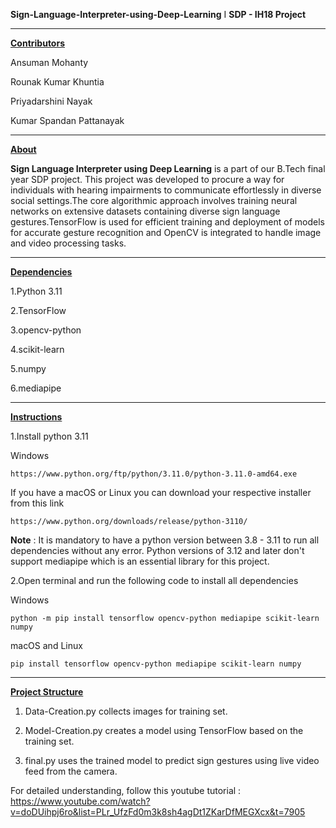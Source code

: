 **Sign-Language-Interpreter-using-Deep-Learning** I **SDP - IH18 Project**

------------------------------------------------------------------------------------------------------------------------------------------------------------

<ins>**Contributors**<ins>

Ansuman Mohanty

Rounak Kumar Khuntia

Priyadarshini Nayak

Kumar Spandan Pattanayak

------------------------------------------------------------------------------------------------------------------------------------------------------------

<ins>**About**<ins>

**Sign Language Interpreter using Deep Learning** is a part of our B.Tech final year SDP project. This project was developed to procure a way for individuals with hearing 
impairments to communicate effortlessly in diverse social settings.The core algorithmic approach involves training neural networks on extensive datasets containing diverse sign 
language gestures.TensorFlow is used for efficient training and deployment of models for accurate gesture recognition and OpenCV is integrated to handle image and video processing tasks.

------------------------------------------------------------------------------------------------------------------------------------------------------------

<ins>**Dependencies**<ins>

1.Python 3.11

2.TensorFlow

3.opencv-python

4.scikit-learn

5.numpy

6.mediapipe

------------------------------------------------------------------------------------------------------------------------------------------------------------

<ins>**Instructions**<ins>

1.Install python 3.11 

Windows  
    
    https://www.python.org/ftp/python/3.11.0/python-3.11.0-amd64.exe
    
If you have a macOS or Linux you can download your respective installer from this link
    
    https://www.python.org/downloads/release/python-3110/
    
**Note** : It is mandatory to have a python version between 3.8 - 3.11 to run all dependencies without any error. Python versions of 3.12 and later 
              don't support mediapipe which is an essential library for this project.

2.Open terminal and run the following code to install all dependencies

Windows

    python -m pip install tensorflow opencv-python mediapipe scikit-learn numpy 

macOS and Linux

    pip install tensorflow opencv-python mediapipe scikit-learn numpy

------------------------------------------------------------------------------------------------------------------------------------------------------------

<ins>**Project Structure**<ins>

1. Data-Creation.py collects images for training set.
 
2. Model-Creation.py creates a model using TensorFlow based on the training set.
 
3. final.py  uses the trained model to predict sign gestures using live video feed from the camera.

For detailed understanding, follow this youtube tutorial : https://www.youtube.com/watch?v=doDUihpj6ro&list=PLr_UfzFd0m3k8sh4agDt1ZKarDfMEGXcx&t=7905
